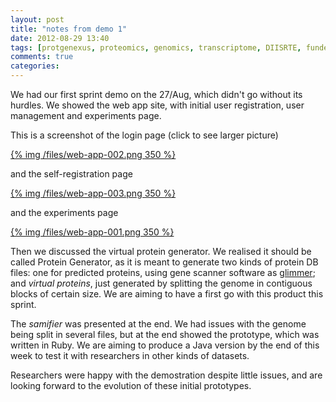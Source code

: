 ```yaml
---
layout: post
title: "notes from demo 1"
date: 2012-08-29 13:40
tags: [protgenexus, proteomics, genomics, transcriptome, DIISRTE, fundedByAustralianNationalDataService, andsApps, ap11, sprint demo]
comments: true
categories: 
---
```


We had our first sprint demo on the 27/Aug, which didn't go without its hurdles. We showed the web app site, with initial
user registration, user management and experiments page.

<!-- more -->

This is a screenshot of the login page (click to see larger picture)

[{% img /files/web-app-002.png 350 %}](/files/web-app-002.png)

and the self-registration page

[{% img /files/web-app-003.png 350 %}](/files/web-app-003.png)

and the experiments page

[{% img /files/web-app-001.png 350 %}](/files/web-app-001.png)

Then we discussed the virtual protein generator. We realised it should be called Protein Generator, as it is meant to generate two kinds
of protein DB files: one for predicted proteins, using gene scanner software as [glimmer](http://cbcb.umd.edu/software/glimmer/);
and _virtual proteins_, just generated by splitting the genome in contiguous blocks of certain size. We are aiming to have a first go 
with this product this sprint.

The *samifier* was presented at the end. We had issues with the genome being split in several files, but at the end showed the 
prototype, which was written in Ruby. We are aiming to produce a Java version by the end of this week to test it with researchers
in other kinds of datasets.

Researchers were happy with the demostration despite little issues, and are looking forward to the evolution of these initial
prototypes.
